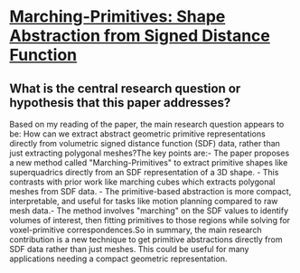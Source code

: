 # [Marching-Primitives: Shape Abstraction from Signed Distance Function](https://arxiv.org/abs/2303.13190)

## What is the central research question or hypothesis that this paper addresses?

Based on my reading of the paper, the main research question appears to be: How can we extract abstract geometric primitive representations directly from volumetric signed distance function (SDF) data, rather than just extracting polygonal meshes?The key points are:- The paper proposes a new method called "Marching-Primitives" to extract primitive shapes like superquadrics directly from an SDF representation of a 3D shape. - This contrasts with prior work like marching cubes which extracts polygonal meshes from SDF data. - The primitive-based abstraction is more compact, interpretable, and useful for tasks like motion planning compared to raw mesh data.- The method involves "marching" on the SDF values to identify volumes of interest, then fitting primitives to those regions while solving for voxel-primitive correspondences.So in summary, the main research contribution is a new technique to get primitive abstractions directly from SDF data rather than just meshes. This could be useful for many applications needing a compact geometric representation.
